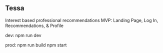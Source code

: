 ## Tessa

Interest based professional recommendations
MVP: Landing Page, Log In, Recommendations, & Profile

dev:
npm run dev

prod:
npm run build
npm start
